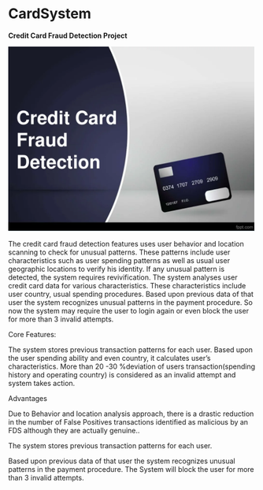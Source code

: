 # CardSystem

**Credit Card Fraud Detection Project**

![1644244182131.png](image/README/1644244182131.png)

The credit card fraud detection features uses user behavior and location scanning to check for unusual patterns. These patterns include user characteristics such as user spending patterns as well as usual user geographic locations to verify his identity. If any unusual pattern is detected, the system requires revivification.
The system analyses user credit card data for various characteristics. These characteristics include user country, usual spending procedures. Based upon previous data of that user the system recognizes unusual patterns in the payment procedure. So now the system may require the user to login again or even block the user for more than 3 invalid attempts.

Core Features:

The system stores previous transaction patterns for each user.
Based upon the user spending ability and even country, it calculates user’s characteristics.
More than 20 -30 %deviation of users transaction(spending history and operating country) is considered as an invalid attempt and system takes action.

Advantages

Due to Behavior and location analysis approach, there is a drastic reduction in the number of False Positives transactions identified as malicious by an FDS although they are actually genuine..

The system stores previous transaction patterns for each user.

Based upon previous data of that user the system recognizes unusual patterns in the payment procedure.
The System will block the user for more than 3 invalid attempts.
